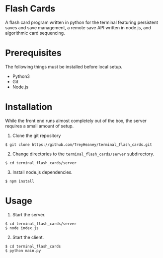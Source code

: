 # Flash Cards
A flash card program written in python for the terminal featuring persistent saves and save management, a remote save API written in node.js, and algorithmic card sequencing.  

# Prerequisites
The following things must be installed before local setup.
- Python3
- Git
- Node.js

# Installation
While the front end runs almost completely out of the box, the server requires a small amount of setup.

1. Clone the git repository
```
$ git clone https://github.com/TreyHeaney/terminal_flash_cards.git
```

2. Change directories to the `terminal_flash_cards/server` subdirectory.
```
$ cd terminal_flash_cards/server
```
3. Install node.js dependencies.
```
$ npm install
```

# Usage
1. Start the server.
```
$ cd terminal_flash_cards/server
$ node index.js
```
2. Start the client.
```
$ cd terminal_flash_cards
$ python main.py
```
